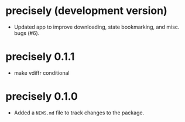 # precisely (development version)

* Updated app to improve downloading, state bookmarking, and misc. bugs (#6).

# precisely 0.1.1

* make vdiffr conditional

# precisely 0.1.0

* Added a `NEWS.md` file to track changes to the package.
